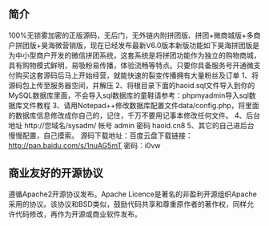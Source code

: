 ## 简介
100%无锁雾加密的正版源码，无后门，无外链内附拼团版、拼团+微商城版+多商户拼团版+昊海微营销版，现在已经发布最新V6.0版本新版功能如下昊海拼团版是为中小型商户开发的微信拼团系统，这套系统是将拼团功能作为独立的购物商城，具有购物模式鲜明，易吸粉易传播，体验流畅等特点。只要你具备服务号开通微支付购买这套源码后马上开始经营，就能快速的裂变传播拥有大量粉丝及订单
1、将源码包上传至服务器空间，并解压
2、将根目录下面的haoid.sql文件导入到你的MySQL数据库里面，不会导入sql数据库的童鞋请参考：phpmyadmin导入sql数据库文件教程
3、请用Notepad++修改数据库配置文件data/config.php，将里面的数据库信息修改成你自己的，记住，千万不要用记事本修改任何文件。
4、后台地址 http://您域名/sysadm/
     帐号 admin  密码 haoid.cn8
5、其它的自己进后台慢慢配置，自己摸索。
源码下载地址：百度云盘下载链接：http://pan.baidu.com/s/1nuAG5mT 密码：i0vw
## 商业友好的开源协议
遵循Apache2开源协议发布。Apache Licence是著名的非盈利开源组织Apache采用的协议。该协议和BSD类似，鼓励代码共享和尊重原作者的著作权，同样允许代码修改，再作为开源或商业软件发布。

